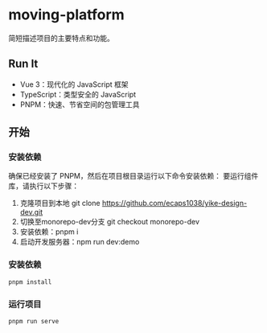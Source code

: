 # moving-platform

简短描述项目的主要特点和功能。

## Run It

- Vue 3：现代化的 JavaScript 框架
- TypeScript：类型安全的 JavaScript
- PNPM：快速、节省空间的包管理工具

## 开始

### 安装依赖

确保已经安装了 PNPM，然后在项目根目录运行以下命令安装依赖：
要运行组件库，请执行以下步骤：
1. 克隆项目到本地 
git clone https://github.com/ecaps1038/yike-design-dev.git
2. 切换至monorepo-dev分支 git checkout monorepo-dev
3. 安装依赖：pnpm i 
4. 启动开发服务器：npm run dev:demo 
### 安装依赖

```bash
pnpm install
```

### 运行项目
```
pnpm run serve
```
